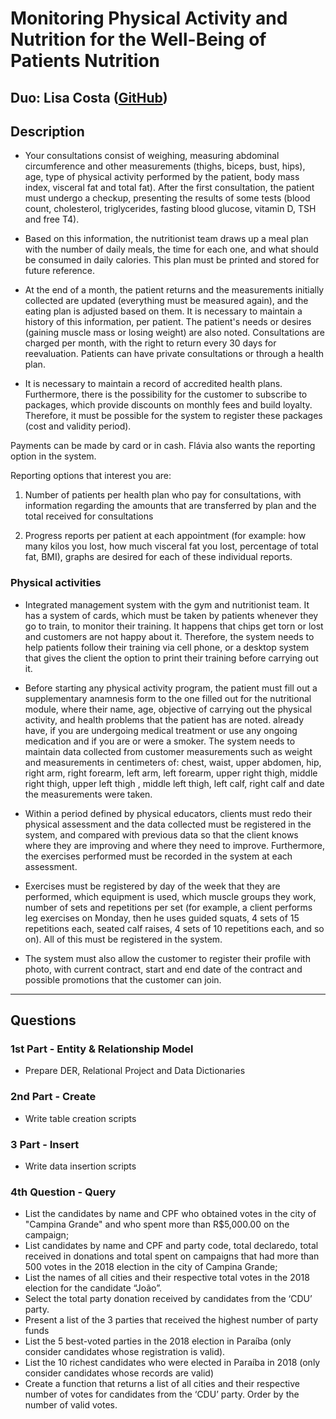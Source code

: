 # Monitoring Physical Activity and Nutrition for the Well-Being of Patients Nutrition

## Duo: **Lisa Costa** ([GitHub](https://github.com/lisacsiqueira))

## Description

- Your consultations consist of weighing, measuring abdominal circumference and other measurements (thighs, biceps, bust, hips), age, type of physical activity performed by the patient, body mass index, visceral fat and total fat). After the first consultation, the patient must undergo a checkup, presenting the results of some tests (blood count, cholesterol, triglycerides, fasting blood glucose, vitamin D, TSH and free T4).

- Based on this information, the nutritionist team draws up a meal plan with the number of daily meals, the time for each one, and what should be consumed in daily calories. This plan must be printed and stored for future reference.

- At the end of a month, the patient returns and the measurements initially collected are updated (everything must be measured again), and the eating plan is adjusted based on them. It is necessary to maintain a history of this information, per patient. The patient's needs or desires (gaining muscle mass or losing weight) are also noted. Consultations are charged per month, with the right to return every 30 days for reevaluation. Patients can have private consultations or through a health plan.

- It is necessary to maintain a record of accredited health plans. Furthermore, there is the possibility for the customer to subscribe to packages, which provide discounts on monthly fees and build loyalty. Therefore, it must be possible for the system to register these packages (cost and validity period).

Payments can be made by card or in cash. Flávia also wants the reporting option in the system.

Reporting options that interest you are:

1. Number of patients per health plan who pay for consultations, with information regarding the amounts that are transferred by plan and the total received for consultations

2. Progress reports per patient at each appointment (for example: how many kilos you lost, how much visceral fat you lost, percentage of total fat, BMI), graphs are desired for each of these individual reports.

### Physical activities

- Integrated management system with the gym and nutritionist team. It has a system of cards, which must be taken by patients whenever they go to train, to monitor their training. It happens that chips get torn or lost and customers are not happy about it. Therefore, the system needs to help patients follow their training via cell phone, or a desktop system that gives the client the option to print their training before carrying out it.

- Before starting any physical activity program, the patient must fill out a supplementary anamnesis form to the one filled out for the nutritional module, where their name, age, objective of carrying out the physical activity, and health problems that the patient has are noted. already have, if you are undergoing medical treatment or use any ongoing medication and if you are or were a smoker. The system needs to maintain data collected from customer measurements such as weight and measurements in centimeters of: chest, waist, upper abdomen, hip, right arm, right forearm, left arm, left forearm, upper right thigh, middle right thigh, upper left thigh , middle left thigh, left calf, right calf and date the measurements were taken.

- Within a period defined by physical educators, clients must redo their physical assessment and the data collected must be registered in the system, and compared with previous data so that the client knows where they are improving and where they need to improve. Furthermore, the exercises performed must be recorded in the system at each assessment.

- Exercises must be registered by day of the week that they are performed, which equipment is used, which muscle groups they work, number of sets and repetitions per set (for example, a client performs leg exercises on Monday, then he uses guided squats, 4 sets of 15 repetitions each, seated calf raises, 4 sets of 10 repetitions each, and so on). All of this must be registered in the system.

- The system must also allow the customer to register their profile with photo, with current contract, start and end date of the contract and possible promotions that the customer can join.

---

## Questions

### 1st Part - Entity & Relationship Model

- Prepare DER, Relational Project and Data Dictionaries

### 2nd Part - Create

- Write table creation scripts

### 3 Part - Insert

- Write data insertion scripts

### 4th Question - Query

- List the candidates by name and CPF who obtained votes in the city of "Campina Grande" and who spent more than R$5,000.00 on the campaign;
- List candidates by name and CPF and party code, total declaredo, total received in donations and total spent on campaigns that had more than 500 votes in the 2018 election in the city of Campina Grande;
- List the names of all cities and their respective total votes in the 2018 election for the candidate “João”.
- Select the total party donation received by candidates from the ‘CDU’ party.
- Present a list of the 3 parties that received the highest number of party funds
- List the 5 best-voted parties in the 2018 election in Paraíba (only consider candidates whose registration is valid).
- List the 10 richest candidates who were elected in Paraíba in 2018 (only consider candidates whose records are valid)
- Create a function that returns a list of all cities and their respective number of votes for candidates from the ‘CDU’ party. Order by the number of valid votes.